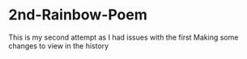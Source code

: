 # 2nd-Rainbow-Poem
This is my second attempt as I had issues with the first
Making some changes to view in the history
